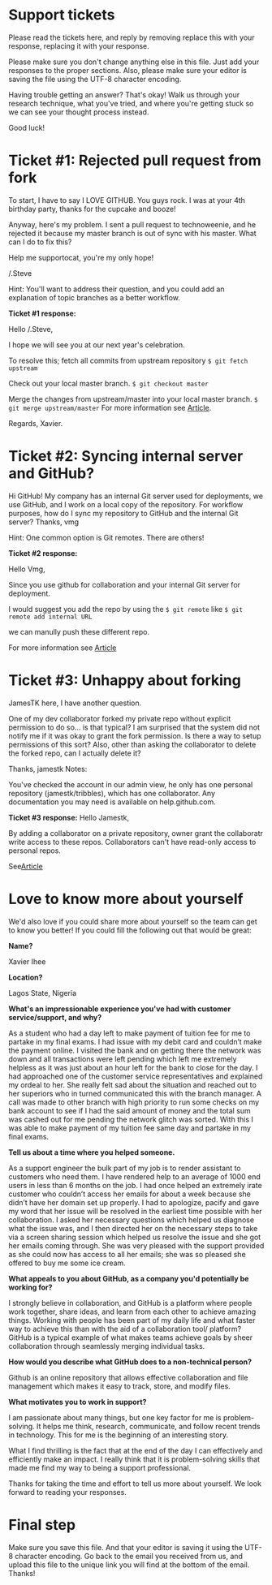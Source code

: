 # Support tickets 
Please read the tickets here, and reply by removing replace this with your response,
replacing it with your response.

Please make sure you don't change anything else in this file. Just add your responses to the
proper sections. Also, please make sure your editor is saving the file using the UTF-8
character encoding.

Having trouble getting an answer? That's okay! Walk us through your research technique,
what you've tried, and where you're getting stuck so we can see your thought process
instead.

Good luck!

# Ticket #1: Rejected pull request from fork

To start, I have to say I LOVE GITHUB. You guys rock. I was at your 4th birthday party,
thanks for the cupcake and booze!

Anyway, here's my problem. I sent a pull request to technoweenie, and he rejected it because
my master branch is out of sync with his master. What can I do to fix this?

Help me supportocat, you're my only hope!

/.Steve

Hint: You'll want to address their question, and you could add an explanation of topic
branches as a better workflow.

**Ticket #1 response:** 

Hello /.Steve,

I hope we will see you at our next year's celebration.

To resolve this;
fetch all commits from upstream repository
`$ git fetch upstream`

Check out your local master branch.
`$ git checkout master`

Merge the changes from upstream/master into your local master branch. 
`$ git merge upstream/master`
For more information see [Article](https://help.github.com/en/github/collaborating-with-issues-and-pull-requests/syncing-a-fork).

Regards, Xavier.

# Ticket #2: Syncing internal server and GitHub?
Hi GitHub! My company has an internal Git server used for deployments, we use GitHub,
and I work on a local copy of the repository. For workflow purposes, how do I sync my
repository to GitHub and the internal Git server?
Thanks,
vmg

Hint: One common option is Git remotes. There are others!

**Ticket #2 response:**

Hello Vmg,

Since you use github for collaboration and your internal Git server for deployment.

I would suggest you add the repo by using the `$ git remote` like `$ git remote add internal URL`

we can manully push these different repo.

For more information see [Article](https://help.github.com/en/github/using-git/adding-a-remote)

# Ticket #3: Unhappy about forking

JamesTK here, I have another question.

One of my dev collaborator forked my private repo without explicit permission to do so... is
that typical? I am surprised that the system did not notify me if it was okay to grant the fork
permission. Is there a way to setup permissions of this sort? Also, other than asking the
collaborator to delete the forked repo, can I actually delete it?

Thanks, jamestk
Notes:

You've checked the account in our admin view, he only has one personal repository
(jamestk/tribbles), which has one collaborator. Any documentation you may need is available
on help.github.com.

**Ticket #3 response:**
 Hello Jamestk,

By adding a collaborator on a private repository, owner grant the collaboratr write access to these repos.
Collaborators can't have read-only access to personal repos.

See[Article](https://help.github.com/en/github/setting-up-and-managing-your-github-user-account/permission-levels-for-a-user-account-repository#collaborator-access-on-a-repository-owned-by-a-user-account)

# Love to know more about yourself
We'd also love if you could share more about yourself so the team can get to know you
better! If you could fill the following out that would be great:

**Name?**

Xavier Ihee

**Location?**

Lagos State, Nigeria

**What's an impressionable experience you've had with customer service/support, and why?**

As a student who had a day left to make payment of tuition fee for me to partake in my final exams. I had issue with my debit card and couldn’t make the payment online. I visited the bank and on getting there the network was down and all transactions were left pending which left me extremely helpless as it was just about an hour left for the bank to close for the day. I had approached one of the customer service representatives and explained my ordeal to her. She really felt sad about the situation and reached out to her superiors who in turned communicated this with the branch manager. A call was made to other branch with high priority to run some checks on my bank account to see if I had the said amount of money and the total sum was cashed out for me pending the network glitch was sorted. With this I was able to make payment of my tuition fee same day and partake in my final exams.

**Tell us about a time where you helped someone.**

As a support engineer the bulk part of my job is to render assistant to customers who need them. I have rendered help to an average of 1000 end users in less than 6 months on the job. I had once helped an extremely irate customer who couldn’t access her emails for about a week because she didn’t have her domain set up properly. I had to apologize, pacify and gave my word that her issue will be resolved in the earliest time possible with her collaboration. I asked her necessary questions which helped us diagnose what the issue was, and I then directed her on the necessary steps to take via a screen sharing session which helped us resolve the issue and she got her emails coming through. She was very pleased with the support provided as she could now has access to all her emails; she was so pleased she offered to buy me some ice cream.

**What appeals to you about GitHub, as a company you'd potentially be working for?**

I strongly believe in collaboration, and GitHub is a platform where people work together, share ideas, and learn from each other to achieve amazing things. 
Working with people has been part of my daily life and what faster way to achieve this than with the aid of a collaboration tool/ platform?  
GitHub is a typical example of what makes teams achieve goals by sheer collaboration through seamlessly merging individual tasks.


**How would you describe what GitHub does to a non-technical person?**

Github is an online repository that allows effective collaboration and file management which makes it easy to track, store, and modify files.

**What motivates you to work in support?**

I am passionate about many things, but one key factor for me is problem-solving. It helps me think, research, communicate, and follow recent trends in technology. This for me is the beginning of an interesting story.

What I find thrilling is the fact that at the end of the day I can effectively and efficiently make an impact. I really think that it is problem-solving skills that made me find my way to being a support professional.


Thanks for taking the time and effort to tell us more about yourself. We look forward to reading your responses.

# Final step
Make sure you save this file. And that your editor is saving it using the UTF-8 character
encoding. Go back to the email you received from us, and upload this file to the unique link
you will find at the bottom of the email.
Thanks!
